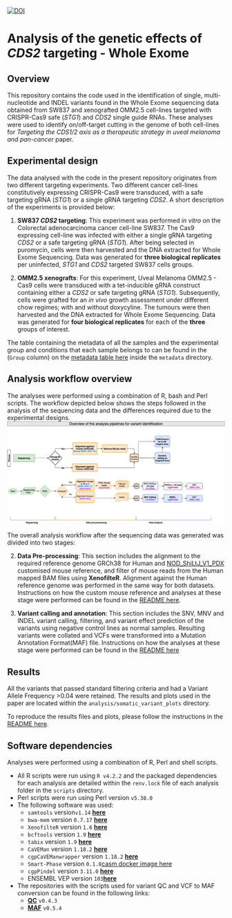 [![DOI](https://zenodo.org/badge/935383303.svg)](https://doi.org/10.5281/zenodo.15007268)

# Analysis of the genetic effects of _CDS2_ targeting - Whole Exome

## Overview 
This repository contains the code used in the identification of single, multi-nucleotide and INDEL variants found in the Whole Exome sequencing data obtained from SW837 and xenografted OMM2.5 cell-lines targeted with CRISPR-Cas9 safe (_STG1_) and _CDS2_ single guide RNAs. These analyses were used to identify on/off-target cutting in the genome of both cell-lines for _Targeting the CDS1/2 axis as a therapeutic strategy in uveal melanoma and pan-cancer_ paper.

## Experimental design

The data analysed with the code in the present repository originates from two different targeting experiments. Two different cancer cell-lines constitutively expressing CRISPR-Cas9 were transduced, with a safe targeting gRNA (_STG1_) or a single gRNA targeting _CDS2_. A short description of the experiments is provided below: 

1. **SW837 _CDS2_ targeting**: This experiment was performed _in vitro_ on the Colorectal adenocarcinoma cancer cell-line SW837. The Cas9 expressing cell-line was infected with either a single gRNA targeting _CDS2_ or a safe targeting gRNA (_STG1_). After being selected in puromycin,  cells were then harvested and the DNA extracted for Whole Exome Sequencing. Data was generated for **three biological replicates** per uninfected, _STG1_ and _CDS2_ targeted SW837 cells groups.

2. **OMM2.5 xenografts**: For this experiment, Uveal Melanoma OMM2.5 - Cas9 cells were transduced with a tet-inducible gRNA construct containing either a _CDS2_ or safe targeting gRNA (_STG1_). Subsequently, cells were grafted for an _in vivo_ growth assessment under different chow regimes; with and without doxycyline. The tumours were then harvested and the DNA extracted for Whole Exome Sequencing. Data was generated for **four biological replicates** for each of the **three** groups of interest. 

The table containing the metadata of all the samples and the experimental group and conditions that each sample belongs to can be found in the (`Group` column) on the [metadata table here](./metadata/7688_3365_sample_exp_metadata.tsv) inside the `metadata` directory. 

## Analysis workflow overview

The analyses were performed using a combination of R, bash and Perl scripts. The workflow depicted below shows the steps followed in the analysis of the sequencing data and the differences required due to the experimental designs.
![image](./documentation/diagrams/WES_analysis_final_workflow.drawio.png "Analysis workflow")

The overall analysis workflow after the sequencing data was generated was divided into two stages:

2. **Data Pre-processing**: This section includes the alignment to the required reference genome GRCh38 for Human and [NOD_ShiLtJ_V1_PDX](./reference/NOD_ShiLtJ_V1_PDX_ref/README.md) customised mouse reference, and filter of mouse reads from the Human mapped BAM files using **XenofilteR**. Alignment against the Human reference genome was performed in the same way for both datasets. Instructions on how the custom mouse reference and analyses at these stage were performed can be found in the [README here](./documentation/Alignment_and_Filtering_of_mouse_reads_wXenofilteR.md). 

3. **Variant calling and annotation**: This section includes the SNV, MNV and INDEL variant calling, filtering, and variant effect prediction of the variants using negative control lines as normal samples. Resulting variants were collated and VCFs were transformed into a Mutation Annotation Format(MAF) file. Instructions on how the analyses at these stage were performed can be found in the [README here](./documentation/Off-pipe_calling_of_Xenofiltered_WES_data.md)


## Results 
 
All the variants that passed standard filtering criteria and had a Variant Allele Frequency >0.04 were retained. The results  and plots used in the paper are located within the `analysis/somatic_variant_plots` directory. 

To reproduce the results files and plots, please follow the instructions in the [README here](./documentation/Somatic_variant_plotting.md).

## Software dependencies

Analyses were performed using a combination of R, Perl and shell scripts.

- All R scripts were run using `R v4.2.2` and the packaged dependencies for each analysis are detailed within the `renv.lock` file of each analysis folder in the `scripts` directory.
- Perl scripts were run using Perl version `v5.38.0`
- The following software was used:
  - `samtools` version`v1.14` [**here**](https://github.com/samtools/samtools)
  - `bwa-mem` version `0.7.17` [**here**](https://github.com/lh3/bwa)
  - `XenofilteR` version `1.6` [**here**](https://github.com/NKI-GCF/XenofilteR/releases/tag/v1.6)
  - `bcftools` version `1.9` [**here**](https://github.com/samtools/bcftools/)
  - `tabix` version `1.9` [**here**](https://github.com/samtools/tabix/)
  - `CaVEMan` version `1.18.2` [**here**](https://github.com/cancerit/CaVEMan)
  - `cgpCaVEManwrapper` version `1.18.2` [**here**](https://github.com/cancerit/cgpCaVEManWrapper)
  - `Smart-Phase` version `0.1.8`[casm docker image here](https://github.com/cancerit/CASM-Smart-Phase/tree/main)
  - `cgpPindel` version `3.11.0` [**here**](https://github.com/cancerit/cgpPindel)
  - ENSEMBL VEP version `103`[**here**](http://feb2021.archive.ensembl.org/info/docs/tools/vep/index.html)
- The repositories with the scripts used for variant QC and VCF to MAF conversion can be found in the following links:
    - [**QC**](https://github.com/team113sanger/dermatlas_analysis_qc) `v0.4.3`
    - [**MAF**](https://github.com/team113sanger/dermatlas_analysis_maf) `v0.5.4` 


